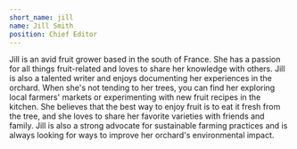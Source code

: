 ```yaml
---
short_name: jill
name: Jill Smith
position: Chief Editor
---
```

Jill is an avid fruit grower based in the south of France. She has a passion for all things fruit-related and loves to share her knowledge with others. Jill is also a talented writer and enjoys documenting her experiences in the orchard. When she's not tending to her trees, you can find her exploring local farmers' markets or experimenting with new fruit recipes in the kitchen.
She believes that the best way to enjoy fruit is to eat it fresh from the tree, and she loves to share her favorite varieties with friends and family. Jill is also a strong advocate for sustainable farming practices and is always looking for ways to improve her orchard's environmental impact.